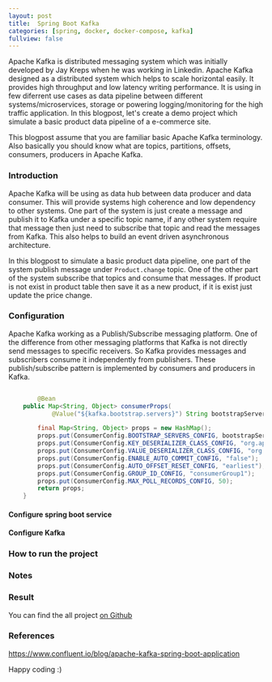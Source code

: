 ```yaml
---
layout: post
title:  Spring Boot Kafka
categories: [spring, docker, docker-compose, kafka]
fullview: false
---
```


Apache Kafka is distributed messaging system which was initially developed by Jay Kreps when he was working in Linkedin.
Apache Kafka designed as a distributed system which helps to scale horizontal easily. It provides high throughput and low
latency writing performance. It is using in few diferrent use cases as data pipeline between different
systems/microservices, storage or powering logging/monitoring for the high traffic application. In this blogpost, let's create a 
demo project which simulate a basic product data pipeline of a e-commerce site.

This blogpost assume that you are familiar basic Apache Kafka terminology. Also basically you should know what are topics, partitions, offsets, consumers, producers in Apache Kafka.

### Introduction

Apache Kafka will be using as data hub between data producer and data consumer. This will provide systems high coherence and
low dependency to other systems. One part of the system is just create a message and publish it to Kafka under a specific topic name, if any other system require that message then just need to subscribe that topic
and read the messages from Kafka. This also helps to build an event driven asynchronous architecture.

In this blogpost to simulate a basic product data pipeline, one part of the system publish message under ```Product.change``` topic. One of the other part of the system subscribe that topics
and consume that messages. If product is not exist in product table then save it as a new product, if it is exist just update the price change.    

### Configuration  

Apache Kafka working as a Publish/Subscribe messaging platform. One of the difference from other messaging platforms that Kafka is not directly send messages to specific receivers. 
So Kafka provides messages and subscribers consume it independently from publishers. These publish/subscribe pattern is implemented by consumers and producers in Kafka. 

```java

        @Bean
	public Map<String, Object> consumerProps(
			@Value("${kafka.bootstrap.servers}") String bootstrapServers) {

		final Map<String, Object> props = new HashMap();
		props.put(ConsumerConfig.BOOTSTRAP_SERVERS_CONFIG, bootstrapServers);
		props.put(ConsumerConfig.KEY_DESERIALIZER_CLASS_CONFIG, "org.apache.kafka.common.serialization.StringDeserializer");
		props.put(ConsumerConfig.VALUE_DESERIALIZER_CLASS_CONFIG, "org.apache.kafka.common.serialization.StringDeserializer");
		props.put(ConsumerConfig.ENABLE_AUTO_COMMIT_CONFIG, "false");
		props.put(ConsumerConfig.AUTO_OFFSET_RESET_CONFIG, "earliest");
		props.put(ConsumerConfig.GROUP_ID_CONFIG, "consumerGroup1");
		props.put(ConsumerConfig.MAX_POLL_RECORDS_CONFIG, 50);
		return props;
	}

```


#### Configure spring boot service 

#### Configure Kafka

### How to run the project

### Notes

### Result

You can find the all project [on Github](https://github.com/muzir/softwareLabs/tree/master/spring-boot-kafka)

### References

https://www.confluent.io/blog/apache-kafka-spring-boot-application

Happy coding :) 
